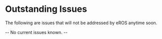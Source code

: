 # Outstanding Issues
The following are issues that will not be addressed by eROS anytime soon.

-- No current issues known. --